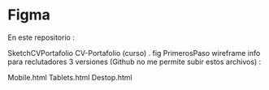 # Figma

En este repositorio :

SketchCVPortafolio
CV-Portafolio (curso) . fig
PrimerosPaso
wireframe
info para reclutadores 3 versiones (Github no me permite subir estos archivos) :

Mobile.html
Tablets.html
Destop.html
